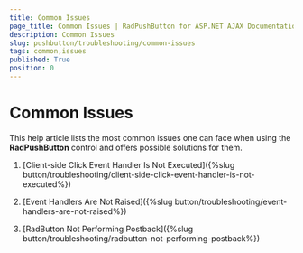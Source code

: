 ```yaml
---
title: Common Issues
page_title: Common Issues | RadPushButton for ASP.NET AJAX Documentation
description: Common Issues
slug: pushbutton/troubleshooting/common-issues
tags: common,issues
published: True
position: 0
---
```


# Common Issues

This help article lists the most common issues one can face when using the **RadPushButton** control and offers possible solutions for them.

1. [Client-side Click Event Handler Is Not Executed]({%slug button/troubleshooting/client-side-click-event-handler-is-not-executed%})

1. [Event Handlers Are Not Raised]({%slug button/troubleshooting/event-handlers-are-not-raised%})

1. [RadButton Not Performing Postback]({%slug button/troubleshooting/radbutton-not-performing-postback%})

